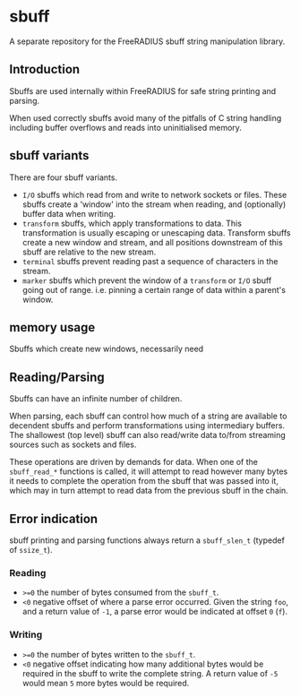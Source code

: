 # sbuff
A separate repository for the FreeRADIUS sbuff string manipulation library.

## Introduction

Sbuffs are used internally within FreeRADIUS for safe string printing and parsing.

When used correctly sbuffs avoid many of the pitfalls of C string handling including buffer 
overflows and reads into uninitialised memory.

## sbuff variants

There are four sbuff variants.

- `I/O` sbuffs which read from and write to network sockets or files.  These sbuffs create a
  'window' into the stream when reading, and (optionally) buffer data when writing.
- `transform` sbuffs, which apply transformations to data.  This transformation is usually
  escaping or unescaping data.  Transform sbuffs create a new window and stream, and all
  positions downstream of this sbuff are relative to the new stream.
- `terminal` sbuffs prevent reading past a sequence of characters in the stream.
- `marker` sbuffs which prevent the window of a `transform` or `I/O` sbuff going out of range.
  i.e. pinning a certain range of data within a parent's window.

## memory usage

Sbuffs which create new windows, necessarily need 

## Reading/Parsing

Sbuffs can have an infinite number of children.

When parsing, each sbuff can control how much of a string are available to decendent sbuffs
and perform transformations using intermediary buffers.  The shallowest (top level) sbuff 
can also read/write data to/from streaming sources such as sockets and files.

These operations are driven by demands for data.  When one of the `sbuff_read_*` functions is
called, it will attempt to read however many bytes it needs to complete the operation from
the sbuff that was passed into it, which may in turn attempt to read data from the previous
sbuff in the chain.

## Error indication

sbuff printing and parsing functions always return a `sbuff_slen_t` (typedef of `ssize_t`).

### Reading

- `>=0` the number of bytes consumed from the `sbuff_t`.
- `<0` negative offset of where a parse error occurred.  Given the string `foo`, and a return
  value of `-1`, a parse error would be indicated at offset `0` (`f`).

### Writing

- `>=0` the number of bytes written to the `sbuff_t`.
- `<0` negative offset indicating how many additional bytes would be required in the sbuff
  to write the complete string.  A return value of `-5` would mean `5` more bytes would be
  required.

